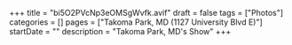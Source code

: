 +++
title = "bi5O2PVcNp3eOMSgWvfk.avif"
draft = false
tags = ["Photos"]
categories = []
pages = ["Takoma Park, MD (1127 University Blvd E)"]
startDate = ""
description = "Takoma Park, MD's Show"
+++
